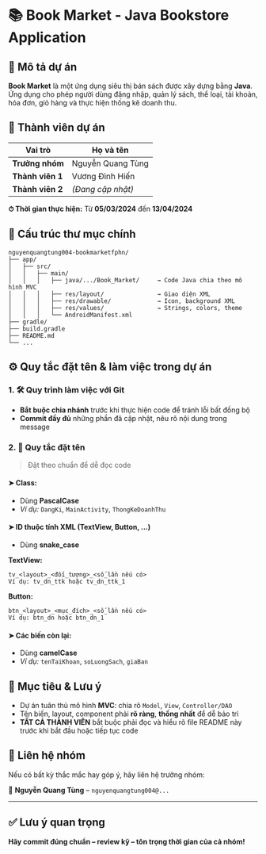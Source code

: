 # 📚 Book Market - Java Bookstore Application

## 📝 Mô tả dự án

**Book Market** là một ứng dụng siêu thị bán sách được xây dựng bằng **Java**. Ứng dụng cho phép người dùng đăng nhập, quản lý sách, thể loại, tài khoản, hóa đơn, giỏ hàng và thực hiện thống kê doanh thu.

## 👥 Thành viên dự án

| Vai trò | Họ và tên |
|---------|-----------|
| **Trưởng nhóm** | Nguyễn Quang Tùng |
| **Thành viên 1** | Vương Đình Hiến |
| **Thành viên 2** | *(Đang cập nhật)* |

**⏱ Thời gian thực hiện:** Từ **05/03/2024** đến **13/04/2024**

## 📁 Cấu trúc thư mục chính

```
nguyenquangtung004-bookmarketfphn/
├── app/
│   ├── src/
│   │   ├── main/
│   │   │   ├── java/.../Book_Market/     → Code Java chia theo mô hình MVC
│   │   │   ├── res/layout/               → Giao diện XML
│   │   │   ├── res/drawable/             → Icon, background XML
│   │   │   ├── res/values/               → Strings, colors, theme
│   │   │   └── AndroidManifest.xml
├── gradle/
├── build.gradle
├── README.md
└── ...
```

## ⚙️ Quy tắc đặt tên & làm việc trong dự án

### 1. 🛠️ Quy trình làm việc với Git

- **Bắt buộc chia nhánh** trước khi thực hiện code để tránh lỗi bất đồng bộ
- **Commit đầy đủ** những phần đã cập nhật, nêu rõ nội dung trong message

### 2. 📐 Quy tắc đặt tên

> Đặt theo chuẩn để dễ đọc code

#### ➤ Class:
- Dùng **PascalCase**
- *Ví dụ:* `DangKi`, `MainActivity`, `ThongKeDoanhThu`

#### ➤ ID thuộc tính XML (TextView, Button, ...)
- Dùng **snake_case**

**TextView:**
```
tv_<layout>_<đối_tượng>_<số_lần nếu có>
Ví dụ: tv_dn_ttk hoặc tv_dn_ttk_1
```

**Button:**
```
btn_<layout>_<mục_đích>_<số_lần nếu có>
Ví dụ: btn_dn hoặc btn_dn_1
```

#### ➤ Các biến còn lại:
- Dùng **camelCase**
- *Ví dụ:* `tenTaiKhoan`, `soLuongSach`, `giaBan`

## 🎯 Mục tiêu & Lưu ý

- Dự án tuân thủ mô hình **MVC**: chia rõ `Model`, `View`, `Controller/DAO`
- Tên biến, layout, component phải **rõ ràng**, **thống nhất** để dễ bảo trì
- **TẤT CẢ THÀNH VIÊN** bắt buộc phải đọc và hiểu rõ file README này trước khi bắt đầu hoặc tiếp tục code

## 💬 Liên hệ nhóm

Nếu có bất kỳ thắc mắc hay góp ý, hãy liên hệ trưởng nhóm:

📧 **Nguyễn Quang Tùng** – `nguyenquangtung004@...`

---

## ✅ Lưu ý quan trọng

**Hãy commit đúng chuẩn – review kỹ – tôn trọng thời gian của cả nhóm!**
